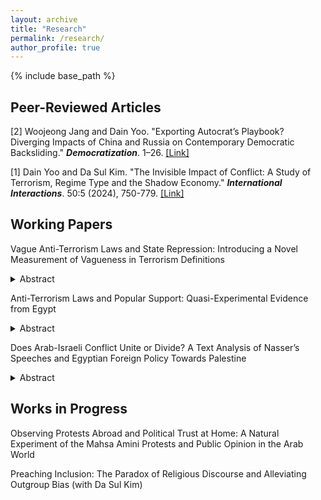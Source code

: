 ```yaml
---
layout: archive
title: "Research"
permalink: /research/
author_profile: true
---
```



{% include base_path %}

## Peer-Reviewed Articles
[2] Woojeong Jang and Dain Yoo. "Exporting Autocrat’s Playbook? Diverging Impacts of China and Russia on Contemporary Democratic Backsliding." **_Democratization_**. 1–26. [[Link]](https://www.tandfonline.com/doi/full/10.1080/13510347.2024.2434662#d1e314) 

[1] Dain Yoo and Da Sul Kim. "The Invisible Impact of Conflict: A Study of Terrorism, Regime Type and the Shadow Economy." **_International Interactions_**. 50:5 (2024), 750-779. [[Link]](https://www.tandfonline.com/doi/full/10.1080/03050629.2024.2374364) 

## Working Papers

Vague Anti-Terrorism Laws and State Repression: Introducing a Novel Measurement of Vagueness in Terrorism Definitions 
<details>
  <summary>Abstract</summary>
Why do some anti-terrorism laws (ATLs) result in greater repression than others? Despite growing concern over governments frequently exploiting vague and broad ATLs to suppress dissent, systematic evidence of their political consequences remains limited. To address this empirical gap, I develop a novel measurement of vagueness in terrorism definitions within domestic ATLs by incorporating text similarity scores with international standards, identifying the presence of “weasel words,” and assessing the inclusion of exclusionary clauses. I argue that ATLs with more vague definitions are more likely to result in higher levels of state repression upon enactment. My findings reveal that such laws are associated with increased violations of physical integrity, greater restrictions on civil liberties, and heightened media censorship compared to ATLs with precise definitions aligned with international standards. However, I find mixed results for digital repression, suggesting that online spaces may exhibit some resilience against autocratic overreach. This study deepens our understanding of how the legal language in security laws shapes democratic practices, offering new insights into the literature on counterterrorism and human rights.
</details>

Anti-Terrorism Laws and Popular Support: Quasi-Experimental Evidence from Egypt
<details>
  <summary>Abstract</summary>
When do repressive laws foster political support in nondemocracies? While existing literature often treats repression and co-optation as distinct strategies for authoritarian resilience – the former inciting fear and the latter cultivating loyalty – this paper delves into the nuanced role of selective repression in generating political support. With a regional focus on the Middle East and North Africa, I argue that vague anti-terrorism laws (ATLs), when linked to selective targeting, can mitigate fears of widespread repression, thereby fostering indirect support. Utilizing data from the Arab Barometer and Arab Opinion Index, I analyze patterns of political support across seven Arab countries and present evidence from a natural experiment in Egypt. I find that the enactment of Anti-Terrorism Law No. 94 (2015) led to an increase in indirect support for the regime and that the effect is marginal on outgroup distrust. By conducting a text analysis of the front-page headlines of _Al-Ahram_, I further demonstrate a discernible shift in the news coverage which increasingly emphasized security and legal topics in the post-ATL period.
</details>

Does Arab-Israeli Conflict Unite or Divide? A Text Analysis of Nasser’s Speeches and Egyptian Foreign Policy Towards Palestine
<details>
  <summary>Abstract</summary>
Does the Arab-Israeli conflict unite or divide Arab countries? Focusing on Egypt’s foreign policy orientation toward Palestine and Israel during the 1960s, this paper argues that the escalation of the Arab-Israeli conflict prompted a shift in Egypt’s identity under Gamal Abdel Nasser—from “Egypt as a revolution” to “Egypt as a state.” This challenges the prevailing perception of Nasser as the vanguard of Arab nationalism. Using automated text analysis of 393 speeches by Nasser (1956–1970), including sentiment analysis and structural topic modeling, I identify a discernible shift in the latent topics of his rhetoric. These findings provide a compelling explanation for the significant transformation in Egyptian foreign policy, which increasingly prioritized national interests over collective Arab interests. The results suggest that, despite the strong ideological influence of Arab nationalism in the 1960s, the Arab-Israeli conflict contributed to fragmentation among Arab countries. This study revisits the “End of Pan-Arabism” literature, offering new insights into national role conception and foreign policy analysis in the Middle East.
</details>

## Works in Progress
Observing Protests Abroad and Political Trust at Home: A Natural Experiment of the Mahsa Amini Protests and Public Opinion in the Arab World

Preaching Inclusion: The Paradox of Religious Discourse and Alleviating Outgroup Bias (with Da Sul Kim)
